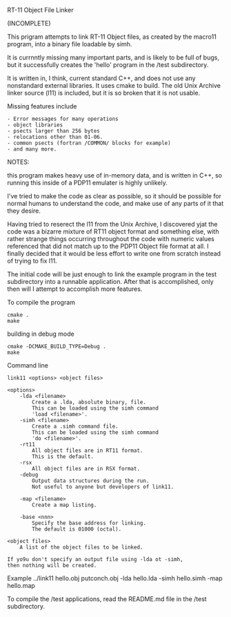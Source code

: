 RT-11 Object File Linker

(INCOMPLETE)


This prigram attempts to link RT-11 Object files, as created by the
macro11 program, into a binary file loadable by simh.

It is currnntly missing many important parts, and is likely to be
full of bugs, but it successfully creates the 'hello' program in
the /test subdirectory.

It is written in, I think, current standard C++, and does not use
any nonstandard external libraries. It uses cmake to build.
The old Unix Archive linker source (l11) is included, but it is so
broken that it is not usable.

Missing features include

	- Error messages for many operations
	- object libraries
	- psects larger than 256 bytes
	- relocations other than 01-06.
	- common psects (fortran /COMMON/ blocks for example)
	- and many more.

NOTES:

this program makes heavy use of in-memory data, and is written in C++,
so running this inside of a PDP11 emulater is highly unlikely.

I've tried to make the code as clear as possible, so it should be
possible for normal humans to understand the code, and make use of any
parts of it that they desire.

Having tried to reserect the l11 from the Unix Archive, I discovered
yjat the code was a bizarre mixture of RT11 object format and something
 else, with rather strange things occurring throughout the code with
numeric values referenced that did not match up to the PDP11 Object
file format at all. I finally decided that it would be less effort to
write one from scratch instead of trying to fix l11.

The initial code will be just enough to link the example program in
the test subdirectory into a runnable application. After that is 
accomplished, only then will I attempt to accomplish more features.



To compile the program

	cmake .
	make

building in debug mode

	cmake -DCMAKE_BUILD_TYPE=Debug .
	make

Command line

	link11 <options> <object files>

	<options>
		-lda <filename>
			Create a .lda, absolute binary, file.
			This can be loaded using the simh command
			'load <filename>'.
		-simh <filename>
			Create a .simh command file.
			This can be loaded using the simh command
			'do <filename>'.
		-rt11
			All object files are in RT11 format.
			This is the default.
		-rsx
			All object files are in RSX format.
		-debug
			Output data structures during the run.
			Not useful to anyone but developers of link11.

		-map <filename>
			Create a map listing.

		-base <nnn>
			Specify the base address for linking.
			The default is 01000 (octal).

	<object files>
		A list of the object files to be linked.

	If yo9u don't specify an output file using -lda ot -simh,
	then nothing will be created.

Example
	../link11 hello.obj putconch.obj -lda hello.lda -simh hello.simh -map hello.map

To compile the /test applications, read the README.md file in the /test
subdirectory.

